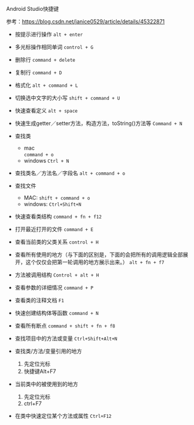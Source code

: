 Android Studio快捷键

参考：https://blog.csdn.net/janice0529/article/details/45322871

- 按提示进行操作
`alt + enter`

- 多光标操作相同单词
`control + G`

- 删除行
`command + delete`

- 复制行
`command + D`

- 格式化
`alt + command + L`

- 切换选中文字的大小写
`shift + command + U`

- 快速查看定义
`alt + space`

- 快速生成getter／setter方法，构造方法，toString()方法等
`Command + N`

- 查找类
    - mac   
        `command + o`
    - windows
        `Ctrl + N`

- 查找类名／方法名／字段名
`alt + command + o`

- 查找文件
    - MAC:
        `shift + command + o`
    - windows:
        `Ctrl+Shift+N`

- 快速查看类结构
`command + fn + f12`

- 打开最近打开的文件
`command + E`

- 查看当前类的父类关系
`control + H`

- 查看所有使用的地方（与下面的区别是，下面的会把所有的调用逻辑全部展开，这个仅仅会把第一轮调用的地方展示出来。）
`alt + fn + f7`

- 方法被调用结构
`Control + alt + H`

- 查看参数的详细情况
`command + P`

- 查看类的注释文档
`F1`

- 快速创建结构体等函数
`command + N`

- 查看所有断点
`command + shift + fn + f8`

- 查找项目中的方法或变量
`Ctrl+Shift+Alt+N`

- 查找类/方法/变量引用的地方
    1. 先定位光标
    2. 快捷键Alt+F7

- 当前类中的被使用到的地方
    1. 先定位光标
    2. ctrl+F7

- 在类中快速定位某个方法或属性
`Ctrl+F12`



























